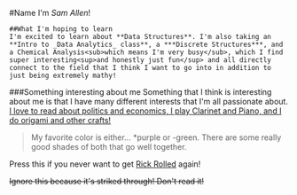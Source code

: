 #Name
I'm *Sam Allen*!
```
##What I'm hoping to learn
I'm excited to learn about **Data Structures**. I'm also taking an **Intro to _Data Analytics_ class**, a ***Discrete Structures***, and a Chemical Analysis<sub>which means I'm very busy</sub>, which I find super interesting<sup>and honestly just fun</sup> and all directly connect to the field that I think I want to go into in addition to just being extremely mathy! 
```
###Something interesting about me
Something that I think is interesting about me is that I have many different interests that I'm all passionate about. <ins>I love to read about politics and economics, I play Clarinet and Piano, and I do origami and other crafts!</ins>

>My favorite color is either...
*purple
or
-green. 
There are some really good shades of both that go well together. 

Press this if you never want to get [Rick Rolled](https://www.youtube.com/watch?v=dQw4w9WgXcQ) again!

~~Ignore this because it's striked through! Don't read it!~~
